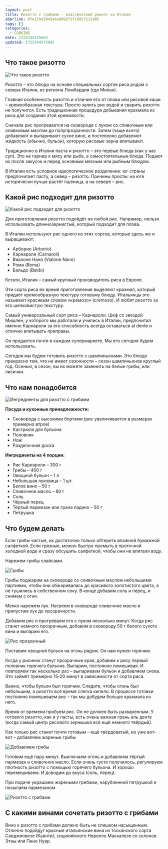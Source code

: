 ```yaml
---
layout: post
title: Ризотто с грибами - классический рецепт из Италии
abbrlink: 8fe110d304544e9092f2fc8927112905
tags: []
categories:
  - COOKING
date: 1725344125663
updated: 1725344375902
---
```


## Что такое ризотто

![Что такое ризотто](/resources/3358fddd996845688c4a8d9f130ed86e.jpg)

Ризотто – это блюдо на основе специальных сортов риса родом с севера Италии, из региона Ломбардия (где Милан).

Главная особенность ризотто и отличие его от плова или рисовой каши – кремообразная текстура. Просто залить рис водой и сварить ризотто не получится. Есть традиционная процедура добывания крахмала из риса для создания этой кремовости.

Сначала рис прогревается на сковороде с луком со сливочным или оливковым маслом до полупрозрачности. Затем (чаще всего) добавляют и выпаривают сухое вино, и постепенно добавляют жидкость (обычно, бульон), которую рисовые зерна впитывают.

Традиционно в Италии паста и ризотто – это первые блюда (как у нас суп). Это не гарнир к мясу или рыбе, а самостоятельные блюда. Подают их после закусок и перед основным мясным или рыбным блюдом.

В Италии есть условное идеологическое разделение: юг страны предпочитает пасту, а север – ризотто. Причины просты: на юге исторически лучше растёт пшеница, а на севере – рис.

## Какой рис подходит для ризотто

![Какой рис подходит для ризотто](/resources/081d35cfa7b547a7a4aa4230aebf1be1.jpg)

Для приготовления ризотто подойдёт не любой рис. Например, нельзя использовать длиннозернистый, который подходит для плова.

В Италии используют рис одного из этих сортов, которые здесь же и выращивают:

- Арборио (Arborio)
- Карнароли (Carnaroli)
- Виалоне Нано (Vialone Nano)
- Рома (Roma)
- Бальдо (Baldo)

Кстати, Италия – самый крупный производитель риса в Европе.

Эти сорта риса во время приготовления выделяют крахмал, который придаёт кремообразную текстуру готовому блюду. Итальянцы это называют красивым словом «кремозо» (cremoso). И любят ризотто за его шелковистую текстуру.

Самый универсальный сорт риса – Карнароли. Шеф со звездой Мишлен, у которого мы работали и учились в Италии, предпочитал именно Карнароли за его способность всегда оставаться al dente и отлично впитывать приправы.

Он продается почти в каждом супермаркете. Мы его сегодня будем использовать.

Сегодня мы будем готовить ризотто с шампиньонами. Это блюдо прекрасно тем, что не имеет сезонности – сезон шампиньонов круглый год. Осенью, в сезон, вы их можете заменить на белые грибы, или лисички.

## Что нам понадобится

![Ингредиенты для ризотто с грибами](/resources/36e2d302bec74244bfcb5393cd0ed954.jpg)

**Посуда и кухонные принадлежности:**

- Сковорода с высокими бортами (рис увеличивается в размерах примерно втрое)
- Кастрюля для бульона
- Половник
- Нож
- Разделочная доска

**Ингредиенты на 4 порции:**

- Рис Карнароли – 300 г
- Грибы – 400 г
- Овощной бульон – 1 л
- Небольшая луковица – 1 шт.
- Белое вино – 50 г
- Сливочное масло – 80 г
- Соль
- Чёрный перец
- Тёртый пармезан или грана падано – 50 г
- Петрушка

## Что будем делать

Если грибы чистые, их достаточно только обтереть влажной бумажной салфеткой. Если грязные, можно быстро промыть в проточной холодной воде и сразу обсушить салфеткой, чтобы они не впитали воду.

Нарежем грибы слайсами.

![Грибы](/resources/38cbb278081d4cf0b40258d17d5bcbd7.jpg)

Грибы поджарим на сковороде со сливочным маслом небольшими партиями, чтобы они обжаривались до красивого золотистого цвета, а не тушились в собственном соку. В конце добавим соль и перец, и снимем с огня.

Мелко нарежем лук. Нагреем в сковороде сливочное масло и припустим лук до прозрачности.

Добавим рис и прогреваем его с луком несколько минут. Когда рис станет немного прозрачным, добавим в сковороду 50 г белого сухого вина и выпарим его.

![Рис прозрачный](/resources/970dfa0f2a3e404fbc08309bccf9033b.jpg)

Поставим овощной бульон на огонь рядом. Он нам нужен горячим.

Когда у рисинок станут прозрачные края, добавим к рису первый половник горячего бульона. Выпарим, постоянно помешивая. И повторяем так несколько раз – выпариваем бульон и добавляем снова. Это займёт примерно 15-20 минут в зависимости от сорта риса.

Важно, чтобы бульон был горячим. Следите, чтобы огонь был небольшим, а ризотто всё время слегка кипело. В процессе готовки постоянно помешиваем рис – так мы добудем больше крахмала из него.

Время от времени пробуем рис. Он не должен быть разваренным. У готового ризотто, как и у пасты, есть очень важная грань аль денте (когда самый центр рисового зернышка всё ещё немного твёрдый).

Как только рис станет почти готовым – ещё твёрдоватый, но уже вот-вот – добавляем жареные грибы

![Добавляем грибы](/resources/e970dbc93bad408c9abb3de50b554039.jpg)

Готовим ещё пару минут. Выключаем огонь и добавляем тёртый пармезан и сливочное масло. Если очень густо получилось, регулируем плотность ризотто с помощью горячего бульона. И хорошо перемешиваем. И доводим до вкуса (соль, перец).

При подаче украшаем жареными грибами, нарубленной петрушкой и посыпаем пармезаном.

![Ризотто с грибами](/resources/ce508aca45c84a3eac2ed6754d189740.jpg)

## С какими винами сочетать ризотто с грибами

Вино к ризотто с грибами должно быть не слишком насыщенным. Отлично подойдут красные итальянские вина из тосканского сорта Санджиовезе (Кьянти), сицилийского Нерелло Маскалезе со склонов Этны или Пино Нуар.
